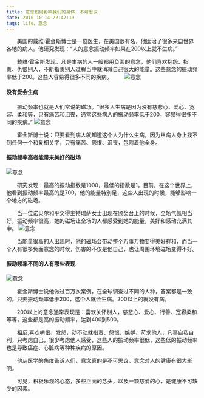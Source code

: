 ```yaml
---
title: 意念如何影响我们的身体，不可思议！
date: 2016-10-14 22:42:19
tags: life、意念
---
```

　　美国的戴维·霍金斯博士是一位医生，在美国很有名，他医治了很多来自世界各地的病人。他研究发现：“人的意念振动频率如果在200以上就不生病。”

　　戴维·霍金斯发现，凡是生病的人一般都用负面的意念，他们喜欢抱怨、指责、仇恨别人，不断指责别人过程当中就消减自己很大的能量。这些意念的振动频率低于200。这些人容易得很多不同的疾病。
　　![意念](http://oi28tswuq.bkt.clouddn.com/images/life-3.png)

#### 没有爱会生病

　　振动频率也就是人们常说的磁场。“很多人生病是因为没有慈悲心、爱心、宽容、柔和等，只有痛苦和沮丧，通常这些病人的振动频率低于200，容易得很多不同的疾病。”
    ![意念](http://oi28tswuq.bkt.clouddn.com/images/life-2.png)

　　霍金斯博士说：只要看到病人就知道这个人为什么生病，因为从病人身上找不到任何一个和爱相关字，只有痛苦、怨恨、沮丧，包附着他全身。

#### 振动频率高者能带来美好的磁场
  ![意念](http://oi28tswuq.bkt.clouddn.com/images/life-1.png)

　　研究发现：最高的振动指数是1000，最低的指数是1。目前，在这个世界上，他看到振动频率最高的是700，他的能量特别足，这些人出现的时候，能够影响一个地方的磁场。

　　当一位诺贝尔和平奖得主特瑞萨女士出现在颁奖台上的时候，全场气氛相当好，振动频率很高，她的磁场让全场的人都感受到她的能量，美好和感动充满其中。
     ![意念](http://oi28tswuq.bkt.clouddn.com/images/life-4.png)

　　当能量很高的人出现时，他的磁场会带动整个万事万物变得美好祥和，而当一个人有很多负面意念的时候，伤害的不仅是他自己，也让周围环境磁场变得不好。

#### 振动频率不同的人有哪些表现
  ![意念](http://oi28tswuq.bkt.clouddn.com/images/life-5.png)

　　霍金斯博士说他做过百万次案例，在全球调查过不同的人种，答案都是一致的。只要振动频率低于200，这个人就会生病。200以上的就没有病。

　　200以上的意念通常表现是：喜欢关怀别人，慈悲心、爱心、行善、宽容柔和等等，这些都是高的振动频率，达到400到500。

　　相反,喜欢嗔恨、发怒，动不动就指责、怨恨、嫉妒、苛求他人，凡事自私自利，只考虑自己，很少考虑他人感受，这些人的振动频率很低，这些低的振动频率也是导致癌症、心脏病等种种疾病的原因。

　　他从医学的角度告诉人们，意念真的是不可思议，意念对人的健康有很大影响。 

　　可见，积极乐观的心态，多些正面的念头，以及一颗慈爱的心，是健康不可缺少的因素。

